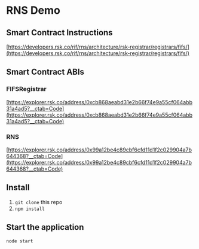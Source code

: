 # RNS Demo

## Smart Contract Instructions
[https://developers.rsk.co/rif/rns/architecture/rsk-registrar/registrars/fifs/](https://developers.rsk.co/rif/rns/architecture/rsk-registrar/registrars/fifs/)

## Smart Contract ABIs
### FIFSRegistrar
[https://explorer.rsk.co/address/0xcb868aeabd31e2b66f74e9a55cf064abb31a4ad5?__ctab=Code](https://explorer.rsk.co/address/0xcb868aeabd31e2b66f74e9a55cf064abb31a4ad5?__ctab=Code)

### RNS 
[https://explorer.rsk.co/address/0x99a12be4c89cbf6cfd11d1f2c029904a7b644368?__ctab=Code](https://explorer.rsk.co/address/0x99a12be4c89cbf6cfd11d1f2c029904a7b644368?__ctab=Code)

## Install
1. `git clone` this repo
1. `npm install`

## Start the application
```
node start
```
